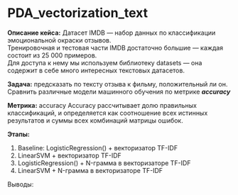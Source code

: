 # PDA_vectorization_text

**Описание кейса:** Датасет IMDB — набор данных по классификации эмоциональной окраски отзывов.   
Тренировочная и тестовая части IMDB достаточно большие — каждая состоит из 25 000 примеров.   
Для доступа к нему мы используем библиотеку datasets — она содержит в себе много интересных текстовых датасетов.

**Задача:** предсказать по тексту отзыва к фильму, положительный ли он. Сравнить различные модели машинного обучения по метрике ***accuracy***

**Метрика:** accuracy 
Accuracy рассчитывает долю правильных классификаций, и определяется как соотношение всех истинных результатов и суммы всех комбинаций матрицы ошибок.

**Этапы:**
1. Baseline: LogisticRegression() + векторизатор TF-IDF
2. LinearSVM + векторизатор TF-IDF
3. LogisticRegression() + N-грамма в векторизаторе TF-IDF
4. LinearSVM + N-грамма в векторизаторе TF-IDF

Выводы:
